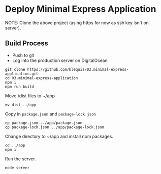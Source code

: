# Deploy Minimal Express Application

NOTE: Clone the above project (using https for now as ssh key isn't on server).

## Build Process

- Push to git
- Log into the production server on DigitalOcean

```
git clone https://github.com/klequis/03.minimal-express-application.git
cd 03.minimal-express-application
npm i
npm run build
```

Move /dist files to ~/app

```
mv dist ../app
```

Copy in `package.json` and `package-lock.json`

```
cp package.json ../app/package.json
cp package-lock.json ../app/package-lock.json
```

Change directory to ~/app and install npm packages.

```console
cd ../app
npm i
```

Run the server.

```console
node server
```
